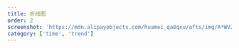 ```yaml
---
title: 折线图
order: 2
screenshot: 'https://mdn.alipayobjects.com/huamei_qa8qxu/afts/img/A*WV2nRotltk4AAAAAAAAAAAAADmJ7AQ/original'
category: ['time', 'trend']
---
```

